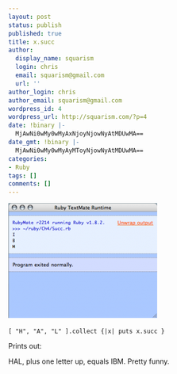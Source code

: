 ```yaml
---
layout: post
status: publish
published: true
title: x.succ
author:
  display_name: squarism
  login: chris
  email: squarism@gmail.com
  url: ''
author_login: chris
author_email: squarism@gmail.com
wordpress_id: 4
wordpress_url: http://squarism.com/?p=4
date: !binary |-
  MjAwNi0wMy0wMyAxNjoyNjowNyAtMDUwMA==
date_gmt: !binary |-
  MjAwNi0wMy0wMyAyMToyNjowNyAtMDUwMA==
categories:
- Ruby
tags: []
comments: []
---
```

[![x.succ](/uploads/2006/03/x.succ_-300x232.png "x.succ")](http://squarism.com/2006/03/03/ruby/x-succ/)

`[ "H", "A", "L" ].collect {|x| puts x.succ }`

Prints out:

HAL, plus one letter up, equals IBM. Pretty funny.